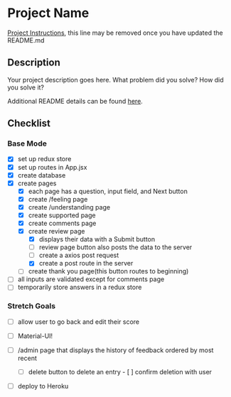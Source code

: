 # Project Name

[Project Instructions](./INSTRUCTIONS.md), this line may be removed once you have updated the README.md

## Description

Your project description goes here. What problem did you solve? How did you solve it?

Additional README details can be found [here](https://github.com/PrimeAcademy/readme-template/blob/master/README.md).


## Checklist

### Base Mode

- [x] set up redux store
- [x] set up routes in App.jsx
- [x] create database
- [x] create pages
    - [x] each page has a question, input field, and Next button
    - [x] create /feeling page
    - [x] create /understanding page
    - [x] create supported page
    - [x] create comments page
    - [x] create review page
        - [x] displays their data with a Submit button
        - [ ] review page button also posts the data to the server
        - [ ] create a axios post request
        - [x] create a post route in the server
    - [ ] create thank you page(this button routes to beginning)
- [ ] all inputs are validated except for comments page
- [ ] temporarily store answers in a redux store

### Stretch Goals

- [ ] allow user to go back and edit their score
- [ ] Material-UI!
- [ ] /admin page that displays the history of feedback ordered by most recent
    - [ ] delete button to delete an entry
            - [ ] confirm deletion with user
- [ ] deploy to Heroku   

